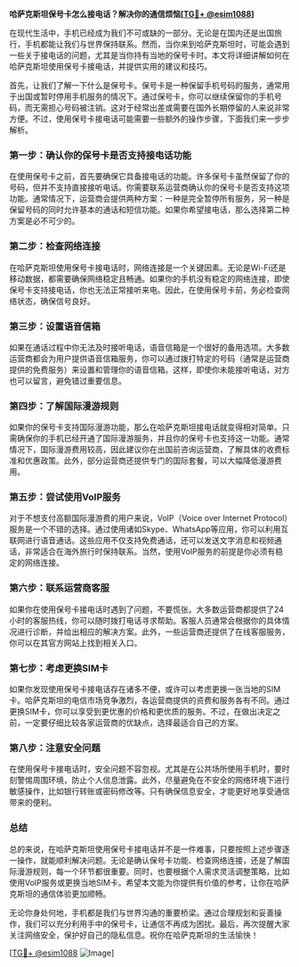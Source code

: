 **哈萨克斯坦保号卡怎么接电话？解决你的通信烦恼[[TG💪+ @esim1088](https://t.me/s/esim1088)]**

在现代生活中，手机已经成为我们不可或缺的一部分。无论是在国内还是出国旅行，手机都能让我们与世界保持联系。然而，当你来到哈萨克斯坦时，可能会遇到一些关于接电话的问题，尤其是当你持有当地的保号卡时。本文将详细讲解如何在哈萨克斯坦使用保号卡接电话，并提供实用的建议和技巧。

首先，让我们了解一下什么是保号卡。保号卡是一种保留手机号码的服务，通常用于出国或暂时停用手机服务的情况下。通过保号卡，你可以继续保留你的手机号码，而无需担心号码被注销。这对于经常出差或需要在国外长期停留的人来说非常方便。不过，使用保号卡接电话可能需要一些额外的操作步骤，下面我们来一步步解析。

### **第一步：确认你的保号卡是否支持接电话功能**

在使用保号卡之前，首先要确保它具备接电话的功能。许多保号卡虽然保留了你的号码，但并不支持直接接听电话。你需要联系运营商确认你的保号卡是否支持这项功能。通常情况下，运营商会提供两种方案：一种是完全暂停所有服务，另一种是保留号码的同时允许基本的通话和短信功能。如果你希望接电话，那么选择第二种方案是必不可少的。

### **第二步：检查网络连接**

在哈萨克斯坦使用保号卡接电话时，网络连接是一个关键因素。无论是Wi-Fi还是移动数据，都需要确保网络稳定且畅通。如果你的手机没有稳定的网络连接，即使保号卡支持接电话，你也无法正常接听来电。因此，在使用保号卡前，务必检查网络状态，确保信号良好。

### **第三步：设置语音信箱**

如果在通话过程中你无法及时接听电话，语音信箱是一个很好的备用选项。大多数运营商都会为用户提供语音信箱服务，你可以通过拨打特定的号码（通常是运营商提供的免费服务）来设置和管理你的语音信箱。这样，即使你未能接听电话，对方也可以留言，避免错过重要信息。

### **第四步：了解国际漫游规则**

如果你的保号卡支持国际漫游功能，那么在哈萨克斯坦接电话就变得相对简单。只需确保你的手机已经开通了国际漫游服务，并且你的保号卡也支持这一功能。通常情况下，国际漫游费用较高，因此建议你在出国前咨询运营商，了解具体的收费标准和优惠政策。此外，部分运营商还提供专门的国际套餐，可以大幅降低漫游费用。

### **第五步：尝试使用VoIP服务**

对于不想支付高额国际漫游费的用户来说，VoIP（Voice over Internet Protocol）服务是一个不错的选择。通过使用诸如Skype、WhatsApp等应用，你可以利用互联网进行语音通话。这些应用不仅支持免费通话，还可以发送文字消息和视频通话，非常适合在海外旅行时保持联系。当然，使用VoIP服务的前提是你必须有稳定的网络连接。

### **第六步：联系运营商客服**

如果你在使用保号卡接电话时遇到了问题，不要慌张。大多数运营商都提供了24小时的客服热线，你可以随时拨打电话寻求帮助。客服人员通常会根据你的具体情况进行诊断，并给出相应的解决方案。此外，一些运营商还提供了在线客服服务，你可以在其官方网站上找到相关入口。

### **第七步：考虑更换SIM卡**

如果你发现使用保号卡接电话存在诸多不便，或许可以考虑更换一张当地的SIM卡。哈萨克斯坦的电信市场竞争激烈，各运营商提供的资费和服务各有不同。通过更换SIM卡，你可以享受到更优惠的价格和更优质的服务。不过，在做出决定之前，一定要仔细比较各家运营商的优缺点，选择最适合自己的方案。

### **第八步：注意安全问题**

在使用保号卡接电话时，安全问题不容忽视。尤其是在公共场所使用手机时，要时刻警惕周围环境，防止个人信息泄露。此外，尽量避免在不安全的网络环境下进行敏感操作，比如银行转账或密码修改等。只有确保信息安全，才能更好地享受通信带来的便利。

### **总结**

总的来说，在哈萨克斯坦使用保号卡接电话并不是一件难事，只要按照上述步骤逐一操作，就能顺利解决问题。无论是确认保号卡功能、检查网络连接，还是了解国际漫游规则，每一个环节都很重要。同时，也要根据个人需求灵活调整策略，比如使用VoIP服务或更换当地SIM卡。希望本文能为你提供有价值的参考，让你在哈萨克斯坦的通信体验更加顺畅。

无论你身处何地，手机都是我们与世界沟通的重要桥梁。通过合理规划和妥善操作，我们可以充分利用手中的保号卡，让通信不再成为困扰。最后，再次提醒大家关注网络安全，保护好自己的隐私信息。祝你在哈萨克斯坦的生活愉快！

[[TG💪+ @esim1088](https://t.me/s/esim1088) ![Image](https://i.postimg.cc/4NQfJmqS/Snipaste-2025-05-13-00-14-12.png)]